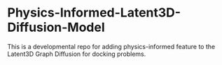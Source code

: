 # Physics-Informed-Latent3D-Diffusion-Model
This is a developmental repo for adding physics-informed feature to the Latent3D Graph Diffusion for docking problems.
